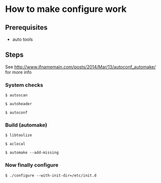 
# How to make configure work

## Prerequisites

- auto tools

## Steps

See http://www.ifnamemain.com/posts/2014/Mar/13/autoconf_automake/ for more info

### System checks

` $ autoscan `

` $ autoheader `

` $ autoconf `

### Build (automake)

` $ libtoolize `

` $ aclocal `

` $ automake --add-missing `

### Now finally configure

` $ ./configure --with-init-dir=/etc/init.d `

